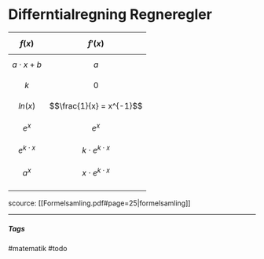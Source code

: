 # Differntialregning Regneregler



| $$f(x)$$          | $$f'(x)$$                  |
| ----------------- | -------------------------- |
| $$a \cdot x + b$$ | $$a$$                      |
| $$k$$             | $$0$$                      |
| $$ln(x)$$         | $$\frac{1}{x} = x^{-1}$$   |
| $$e^x$$           | $$e^x$$                    |
| $$e^{k \cdot x}$$ | $$k \cdot e^{k \cdot x} $$ |
| $$a^x$$           | $$x \cdot e^{k \cdot x}$$   |
| $$ $$             | $$ $$                      |






scource: [[Formelsamling.pdf#page=25|formelsamling]]


---
##### Tags
#matematik 
#todo
